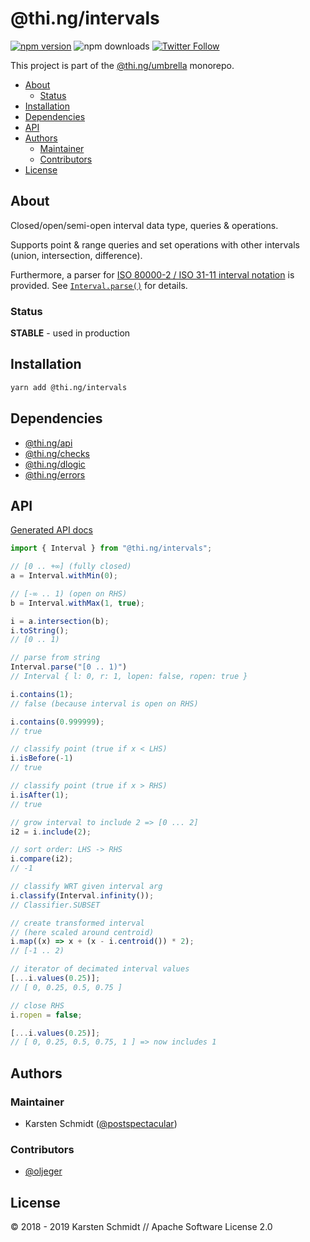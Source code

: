 <!-- This file is generated - DO NOT EDIT! -->

# @thi.ng/intervals

[![npm version](https://img.shields.io/npm/v/@thi.ng/intervals.svg)](https://www.npmjs.com/package/@thi.ng/intervals)
![npm downloads](https://img.shields.io/npm/dm/@thi.ng/intervals.svg)
[![Twitter Follow](https://img.shields.io/twitter/follow/thing_umbrella.svg?style=flat-square&label=twitter)](https://twitter.com/thing_umbrella)

This project is part of the
[@thi.ng/umbrella](https://github.com/thi-ng/umbrella/) monorepo.

- [About](#about)
  - [Status](#status)
- [Installation](#installation)
- [Dependencies](#dependencies)
- [API](#api)
- [Authors](#authors)
  - [Maintainer](#maintainer)
  - [Contributors](#contributors)
- [License](#license)

## About

Closed/open/semi-open interval data type, queries & operations.

Supports point & range queries and set operations with other intervals
(union, intersection, difference).

Furthermore, a parser for [ISO 80000-2 / ISO 31-11 interval
notation](https://en.wikipedia.org/wiki/ISO_31-11#Sets) is provided. See
[`Interval.parse()`](https://github.com/thi-ng/umbrella/blob/master/packages/intervals/src/index.ts#L25)
for details.

### Status

**STABLE** - used in production

## Installation

```bash
yarn add @thi.ng/intervals
```

## Dependencies

- [@thi.ng/api](https://github.com/thi-ng/umbrella/tree/master/packages/api)
- [@thi.ng/checks](https://github.com/thi-ng/umbrella/tree/master/packages/checks)
- [@thi.ng/dlogic](https://github.com/thi-ng/umbrella/tree/master/packages/dlogic)
- [@thi.ng/errors](https://github.com/thi-ng/umbrella/tree/master/packages/errors)

## API

[Generated API docs](https://docs.thi.ng/umbrella/intervals/)

```ts
import { Interval } from "@thi.ng/intervals";

// [0 .. +∞] (fully closed)
a = Interval.withMin(0);

// [-∞ .. 1) (open on RHS)
b = Interval.withMax(1, true);

i = a.intersection(b);
i.toString();
// [0 .. 1)

// parse from string
Interval.parse("[0 .. 1)")
// Interval { l: 0, r: 1, lopen: false, ropen: true }

i.contains(1);
// false (because interval is open on RHS)

i.contains(0.999999);
// true

// classify point (true if x < LHS)
i.isBefore(-1)
// true

// classify point (true if x > RHS)
i.isAfter(1);
// true

// grow interval to include 2 => [0 ... 2]
i2 = i.include(2);

// sort order: LHS -> RHS
i.compare(i2);
// -1

// classify WRT given interval arg
i.classify(Interval.infinity());
// Classifier.SUBSET

// create transformed interval
// (here scaled around centroid)
i.map((x) => x + (x - i.centroid()) * 2);
// [-1 .. 2)

// iterator of decimated interval values
[...i.values(0.25)];
// [ 0, 0.25, 0.5, 0.75 ]

// close RHS
i.ropen = false;

[...i.values(0.25)];
// [ 0, 0.25, 0.5, 0.75, 1 ] => now includes 1
```

## Authors

### Maintainer

- Karsten Schmidt ([@postspectacular](https://github.com/postspectacular))

### Contributors

- [@oljeger](https://github.com/oljeger)

## License

&copy; 2018 - 2019 Karsten Schmidt // Apache Software License 2.0
